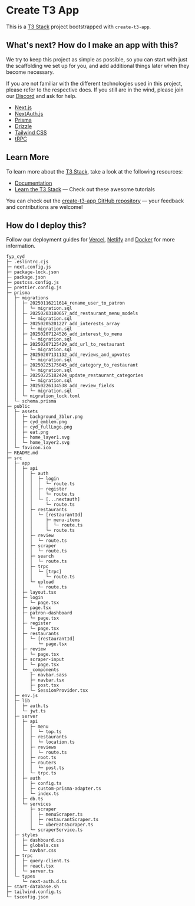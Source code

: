 # Create T3 App

This is a [T3 Stack](https://create.t3.gg/) project bootstrapped with `create-t3-app`.

## What's next? How do I make an app with this?

We try to keep this project as simple as possible, so you can start with just the scaffolding we set up for you, and add additional things later when they become necessary.

If you are not familiar with the different technologies used in this project, please refer to the respective docs. If you still are in the wind, please join our [Discord](https://t3.gg/discord) and ask for help.

- [Next.js](https://nextjs.org)
- [NextAuth.js](https://next-auth.js.org)
- [Prisma](https://prisma.io)
- [Drizzle](https://orm.drizzle.team)
- [Tailwind CSS](https://tailwindcss.com)
- [tRPC](https://trpc.io)

## Learn More

To learn more about the [T3 Stack](https://create.t3.gg/), take a look at the following resources:

- [Documentation](https://create.t3.gg/)
- [Learn the T3 Stack](https://create.t3.gg/en/faq#what-learning-resources-are-currently-available) — Check out these awesome tutorials

You can check out the [create-t3-app GitHub repository](https://github.com/t3-oss/create-t3-app) — your feedback and contributions are welcome!

## How do I deploy this?

Follow our deployment guides for [Vercel](https://create.t3.gg/en/deployment/vercel), [Netlify](https://create.t3.gg/en/deployment/netlify) and [Docker](https://create.t3.gg/en/deployment/docker) for more information.

```
fyp_cyd
├─ .eslintrc.cjs
├─ next.config.js
├─ package-lock.json
├─ package.json
├─ postcss.config.js
├─ prettier.config.js
├─ prisma
│  ├─ migrations
│  │  ├─ 20250116211614_rename_user_to_patron
│  │  │  └─ migration.sql
│  │  ├─ 20250203180657_add_restaurant_menu_models
│  │  │  └─ migration.sql
│  │  ├─ 20250205201227_add_interests_array
│  │  │  └─ migration.sql
│  │  ├─ 20250207124526_add_interest_to_menu
│  │  │  └─ migration.sql
│  │  ├─ 20250207125429_add_url_to_restaurant
│  │  │  └─ migration.sql
│  │  ├─ 20250207131132_add_reviews_and_upvotes
│  │  │  └─ migration.sql
│  │  ├─ 20250225175045_add_category_to_restaurant
│  │  │  └─ migration.sql
│  │  ├─ 20250225182424_update_restaurant_categories
│  │  │  └─ migration.sql
│  │  ├─ 20250226134538_add_review_fields
│  │  │  └─ migration.sql
│  │  └─ migration_lock.toml
│  └─ schema.prisma
├─ public
│  ├─ assets
│  │  ├─ background_3blur.png
│  │  ├─ cyd_emblem.png
│  │  ├─ cyd_fullLogo.png
│  │  ├─ eat.png
│  │  ├─ home_layer1.svg
│  │  └─ home_layer2.svg
│  └─ favicon.ico
├─ README.md
├─ src
│  ├─ app
│  │  ├─ api
│  │  │  ├─ auth
│  │  │  │  ├─ login
│  │  │  │  │  └─ route.ts
│  │  │  │  ├─ register
│  │  │  │  │  └─ route.ts
│  │  │  │  └─ [...nextauth]
│  │  │  │     └─ route.ts
│  │  │  ├─ restaurants
│  │  │  │  └─ [restaurantId]
│  │  │  │     ├─ menu-items
│  │  │  │     │  └─ route.ts
│  │  │  │     └─ route.ts
│  │  │  ├─ review
│  │  │  │  └─ route.ts
│  │  │  ├─ scraper
│  │  │  │  └─ route.ts
│  │  │  ├─ search
│  │  │  │  └─ route.ts
│  │  │  ├─ trpc
│  │  │  │  └─ [trpc]
│  │  │  │     └─ route.ts
│  │  │  └─ upload
│  │  │     └─ route.ts
│  │  ├─ layout.tsx
│  │  ├─ login
│  │  │  └─ page.tsx
│  │  ├─ page.tsx
│  │  ├─ patron-dashboard
│  │  │  └─ page.tsx
│  │  ├─ register
│  │  │  └─ page.tsx
│  │  ├─ restaurants
│  │  │  └─ [restaurantId]
│  │  │     └─ page.tsx
│  │  ├─ review
│  │  │  └─ page.tsx
│  │  ├─ scraper-input
│  │  │  └─ page.tsx
│  │  └─ _components
│  │     ├─ navbar.sass
│  │     ├─ navbar.tsx
│  │     ├─ post.tsx
│  │     └─ SessionProvider.tsx
│  ├─ env.js
│  ├─ lib
│  │  ├─ auth.ts
│  │  └─ jwt.ts
│  ├─ server
│  │  ├─ api
│  │  │  ├─ menu
│  │  │  │  └─ top.ts
│  │  │  ├─ restaurants
│  │  │  │  └─ location.ts
│  │  │  ├─ reviews
│  │  │  │  └─ route.ts
│  │  │  ├─ root.ts
│  │  │  ├─ routers
│  │  │  │  └─ post.ts
│  │  │  └─ trpc.ts
│  │  ├─ auth
│  │  │  ├─ config.ts
│  │  │  ├─ custom-prisma-adapter.ts
│  │  │  └─ index.ts
│  │  ├─ db.ts
│  │  └─ services
│  │     ├─ scraper
│  │     │  ├─ menuScraper.ts
│  │     │  ├─ restaurantScraper.ts
│  │     │  └─ uberEatsScraper.ts
│  │     └─ scraperService.ts
│  ├─ styles
│  │  ├─ dashboard.css
│  │  ├─ globals.css
│  │  └─ navbar.css
│  ├─ trpc
│  │  ├─ query-client.ts
│  │  ├─ react.tsx
│  │  └─ server.ts
│  └─ types
│     └─ next-auth.d.ts
├─ start-database.sh
├─ tailwind.config.ts
└─ tsconfig.json

```